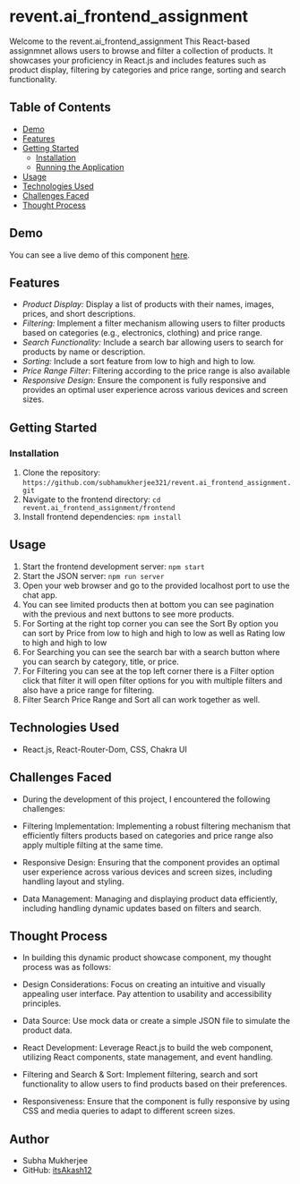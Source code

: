 # revent.ai_frontend_assignment

Welcome to the revent.ai_frontend_assignment This React-based assignmnet allows users to browse and filter a collection of products. It showcases your proficiency in React.js and includes features such as product display, filtering by categories and price range, sorting and search functionality.

## Table of Contents

- [Demo](#demo)
- [Features](#features)
- [Getting Started](#getting-started)
  - [Installation](#installation)
  - [Running the Application](#running-the-application)
- [Usage](#usage)
- [Technologies Used](#technologies-used)
- [Challenges Faced](#challenges-faced)
- [Thought Process](#thought-process)

## Demo

You can see a live demo of this component [here](https://example.com).

## Features

- *Product Display:* Display a list of products with their names, images, prices, and short descriptions.
- *Filtering:* Implement a filter mechanism allowing users to filter products based on categories (e.g., electronics, clothing) and price range.
- *Search Functionality:* Include a search bar allowing users to search for products by name or description.
- *Sorting:* Include a sort feature from low to high and high to low.
- *Price Range Filter*: Filtering according to the price range is also available
- *Responsive Design:* Ensure the component is fully responsive and provides an optimal user experience across various devices and screen sizes.

## Getting Started

### Installation

1. Clone the repository: `https://github.com/subhamukherjee321/revent.ai_frontend_assignment.git`
2. Navigate to the frontend directory: `cd revent.ai_frontend_assignment/frontend`
3. Install frontend dependencies: `npm install`

## Usage
1. Start the frontend development server: `npm start`
2. Start the JSON server: `npm run server`
3. Open your web browser and go to the provided localhost port to use the chat app.
4. You can see limited products then at bottom you can see pagination with the previous and next buttons to see more products.
5. For Sorting at the right top corner you can see the Sort By option you can sort by Price from low to high and high to low as well as Rating low to high and high to low
6. For Searching you can see the search bar with a search button where you can search by category, title, or price.
7. For Filtering you can see at the top left corner there is a Filter option click that filter it will open filter options for you with multiple filters and also have a price range for filtering.
8. Filter Search Price Range and Sort all can work together as well.

## Technologies Used
- React.js, React-Router-Dom, CSS, Chakra UI

## Challenges Faced
- During the development of this project, I encountered the following challenges:

- Filtering Implementation: Implementing a robust filtering mechanism that efficiently filters products based on categories and price range also apply multiple filting at the same time.

- Responsive Design: Ensuring that the component provides an optimal user experience across various devices and screen sizes, including handling layout and styling.

- Data Management: Managing and displaying product data efficiently, including handling dynamic updates based on filters and search.

## Thought Process
- In building this dynamic product showcase component, my thought process was as follows:

- Design Considerations: Focus on creating an intuitive and visually appealing user interface. Pay attention to usability and accessibility principles.

- Data Source: Use mock data or create a simple JSON file to simulate the product data.

- React Development: Leverage React.js to build the web component, utilizing React components, state management, and event handling.

- Filtering and Search & Sort: Implement filtering, search and sort functionality to allow users to find products based on their preferences.

- Responsiveness: Ensure that the component is fully responsive by using CSS and media queries to adapt to different screen sizes.

## Author
- Subha Mukherjee
- GitHub: [itsAkash12](https://github.com/subhamukherjee321)
